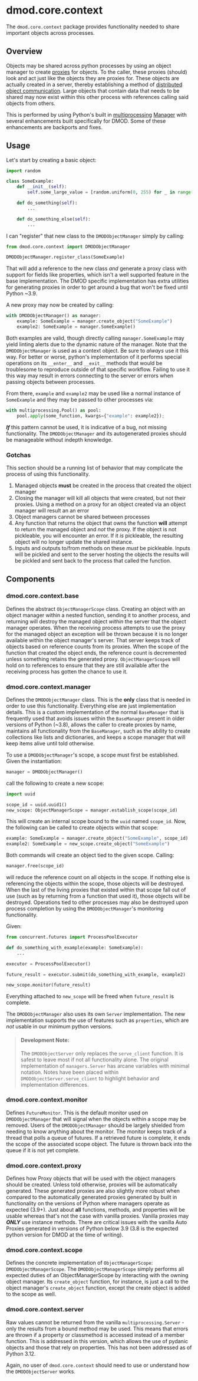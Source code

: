 # dmod.core.context

The `dmod.core.context` package provides functionality needed to share important objects across processes.

## Overview

Objects may be shared across python processes by using an object manager to create
[proxies](https://en.wikipedia.org/wiki/Proxy_pattern) for objects. To the caller, these proxies (should) look and
act just like the objects they are proxies for. These objects are actually created in a server, thereby establishing a
method of [distributed object communication](https://en.wikipedia.org/wiki/Distributed_object_communication). Large
objects that contain data that needs to be shared may now exist within this other process with references calling said
objects from others.

This is performed by using Python's built in
[multiprocessing](https://docs.python.org/3.8/library/multiprocessing.html)
[Manager](https://docs.python.org/3.8/library/multiprocessing.html#managers) with several enhancements built
specifically for DMOD. Some of these enhancements are backports and fixes.

## Usage

Let's start by creating a basic object:

```python
import random

class SomeExample:
    def __init__(self):
        self.some_large_value = [random.uniform(0, 255) for _ in range(8000)]

    def do_something(self):
        ...

    def do_something_else(self):
        ...
```

I can "register" that new class to the `DMODObjectManager` simply by calling:

```python
from dmod.core.context import DMODObjectManager

DMODObjectManager.register_class(SomeExample)
```

That will add a reference to the new class _and_ generate a proxy class with support for fields like properties,
which isn't a well supported feature in the base implementation. The DMOD specific implementation has extra
utilities for generating proxies in order to get around a bug that won't be fixed until Python ~3.9.

A new proxy may now be created by calling:

```python
with DMODObjectManager() as manager:
    example: SomeExample = manager.create_object("SomeExample")
    example2: SomeExample = manager.SomeExample()
```

Both examples are valid, though directly calling `manager.SomeExample` may yield linting alerts due to the
dynamic nature of the manager. Note that the `DMODObjectManager` is used as a context object. Be sure to
_always_ use it this way. For better or worse, python's implementation of it performs special operations
on its `__enter__` and `__exit__` methods that would be troublesome to reproduce outside of that specific
workflow. Failing to use it this way may result in errors connecting to the server or errors when passing
objects between processes.

From there, `example` and `example2` may be used like a normal instance of `SomeExample` and they may be
passed to other processes via:

```python
with multiprocessing.Pool() as pool:
    pool.apply(some_function, kwargs={"example": example2});
```

_**If**_ this pattern cannot be used, it is indicative of a bug, not missing functionality. The `DMODObjectManager`
and its autogenerated proxies should be manageable without indepth knowledge.

### Gotchas

This section should be a running list of behavior that may complicate the process of using this functionality.

1. Managed objects **must** be created in the process that created the object manager
2. Closing the manager will kill all objects that were created, but not their proxies. Using a method on a proxy for
an object created via an object manager will result an an error
3. Object managers cannot be shared between processes
4. Any function that returns the object that owns the function **will** attempt to return the managed
object and _not_ the proxy. If the object is not pickleable, you will encounter an error. If it _is_ pickleable,
the resulting object will no longer update the shared instance.
5. Inputs and outputs to/from methods on these _must_ be pickleable. Inputs will be pickled and sent to the server
hosting the objects the results will be pickled and sent back to the process that called the function.

## Components

### dmod.core.context.base

Defines the abstract `ObjectManagerScope` class. Creating an object with an object manager within a nested function,
sending it to another process, and returning will destroy the managed object _within_ the server that the object
manager operates. When the receiving process attempts to use the proxy for the managed object an exception will be
thrown because it is no longer available within the object manager's server. That server keeps track of objects based
on reference counts from its proxies. When the scope of the function that created the object ends, the reference count
is decremented unless something retains the generated proxy. `ObjectManagerScope`s will hold on to references to
ensure that they are still available after the receiving process has gotten the chance to use it.

### dmod.core.context.manager

Defines the `DMODObjectManager` class. This is the **only** class that is needed in order to use this functionality.
Everything else are just implementation details. This is a custom implementation of the normal `BaseManager` that is
frequently used that avoids issues within the `BaseManager` present in older versions of Python (~3.8), allows the
caller to create proxies by name, maintains all functionality from the `BaseManager`, such as the ability to create
collections like lists and dictionaries, and keeps a scope manager that will keep items alive until told otherwise.

To use a `DMODObjectManager`'s scope, a scope must first be established. Given the instantiation:

```python
manager = DMODObjectManager()
```

call the following to create a new scope:

```python
import uuid

scope_id = uuid.uuid1()
new_scope: ObjectManagerScope = manager.establish_scope(scope_id)
```

This will create an internal scope bound to the `uuid` named `scope_id`. Now, the following can be called to create
objects within that scope:

```python
example: SomeExample = manager.create_object("SomeExample", scope_id)
example2: SomeExample = new_scope.create_object("SomeExample")
```

Both commands will create an object tied to the given scope. Calling:

```python
manager.free(scope_id)
```

will reduce the reference count on all objects in the scope. If nothing else is referencing the objects within the
scope, those objects will be destroyed. When the last of the living proxies that existed within that scope fall out of
use (such as by returning from a function that used it), those objects will be destroyed. Operations tied to other
processes may also be destroyed upon process completion by using the `DMODObjectManager`'s monitoring functionality.

Given:

```python
from concurrent.futures import ProcessPoolExecutor

def do_something_with_example(example: SomeExample):
    ...

executor = ProcessPoolExecutor()

future_result = executor.submit(do_something_with_example, example2)

new_scope.monitor(future_result)
```

Everything attached to `new_scope` will be freed when `future_result` is complete.

The `DMODObjectManager` also uses its own `Server` implementation. The new implementation supports the use of
features such as `properties`, which are _not_ usable in our minimum python versions.

> #### Development Note:
> The `DMODObjectServer` only replaces the `serve_client` function. It is safest to leave most if not all
> functionality alone. The original implementation of `managers.Server` has arcane variables with minimal notation.
> Notes have been placed within `DMODObjectServer.serve_client` to highlight behavior and implementation differences.

### dmod.core.context.monitor

Defines `FutureMonitor`. This is the default monitor used on `DMODObjectManager` that will signal when the objects
within a scope may be removed. Users of the `DMODObjectManager` should be largely shielded from needing to know
anything about the monitor. The monitor keeps track of a thread that polls a queue of futures. If a retrieved future
is complete, it ends the scope of the associated scope object. The future is thrown back into the queue if it is not
yet complete.

### dmod.core.context.proxy

Defines how Proxy objects that will be used with the object managers should be created. Unless told otherwise, proxies
will be automatically generated. These generated proxies are also slightly more robust when compared to the
automatically generated proxies generated by built in functionality on the versions of Python where managers operate as
expected (3.9+). Just about **all** functions, methods, and properties will be usable whereas that's not the case with
vanilla proxies. Vanilla proxies may _**ONLY**_ use instance methods. There are critical issues with the vanilla Auto
Proxies generated in versions of Python below 3.9 (3.8 is the expected python version for DMOD at the time of writing).

### dmod.core.context.scope

Defines the concrete implementation of `ObjectManagerScope`: `DMODObjectManagerScope`. The `DMODObjectManagerScope`
simply performs all expected duties of an ObjectManagerScope by interacting with the owning object manager. Its
`create_object` function, for instance, is just a call to the object manager's `create_object` function, except the
create object is added to the scope as well.

### dmod.core.context.server

Raw values cannot be returned from the vanilla `multiprocessing.Server` - only the results from a bound method may be
used. This means that errors are thrown if a property or classmethod is accessed instead of a member function.
This is addressed in this version, which allows the use of pydanic objects and those that rely on properties. This has
not been addressed as of Python 3.12.

Again, no user of `dmod.core.context` should need to use or understand how the `DMODObjectServer` works.
